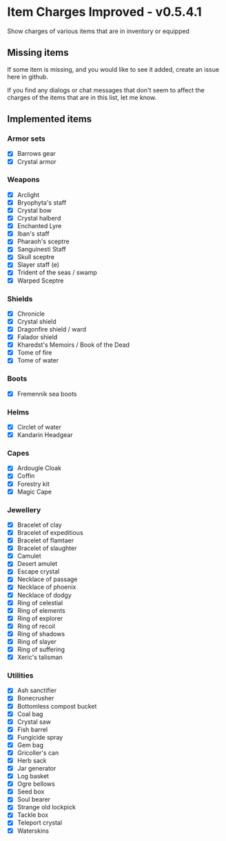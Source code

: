 # Item Charges Improved - v0.5.4.1

Show charges of various items that are in inventory or equipped

## Missing items

If some item is missing, and you would like to see it added, create an issue here in github.

If you find any dialogs or chat messages that don't seem to affect the charges of the items that are in this list, let me know.

## Implemented items

### Armor sets

- [x] Barrows gear
- [x] Crystal armor

### Weapons

- [x] Arclight
- [x] Bryophyta's staff
- [x] Crystal bow
- [x] Crystal halberd
- [x] Enchanted Lyre
- [x] Iban's staff
- [x] Pharaoh's sceptre
- [x] Sanguinesti Staff
- [x] Skull sceptre
- [x] Slayer staff (e)
- [x] Trident of the seas / swamp
- [x] Warped Sceptre

### Shields

- [x] Chronicle
- [x] Crystal shield
- [x] Dragonfire shield / ward
- [x] Falador shield
- [x] Kharedst's Memoirs / Book of the Dead
- [x] Tome of fire
- [x] Tome of water

### Boots
- [x] Fremennik sea boots

### Helms

- [x] Circlet of water
- [x] Kandarin Headgear

### Capes

- [x] Ardougle Cloak
- [x] Coffin
- [x] Forestry kit
- [x] Magic Cape

### Jewellery

- [x] Bracelet of clay
- [x] Bracelet of expeditious
- [x] Bracelet of flamtaer
- [x] Bracelet of slaughter
- [x] Camulet
- [x] Desert amulet
- [x] Escape crystal
- [x] Necklace of passage
- [x] Necklace of phoenix
- [x] Necklace of dodgy
- [x] Ring of celestial
- [x] Ring of elements
- [x] Ring of explorer
- [x] Ring of recoil
- [x] Ring of shadows
- [x] Ring of slayer
- [x] Ring of suffering
- [x] Xeric's talisman

### Utilities

- [x] Ash sanctifier
- [x] Bonecrusher
- [x] Bottomless compost bucket
- [x] Coal bag
- [x] Crystal saw
- [x] Fish barrel
- [x] Fungicide spray
- [x] Gem bag
- [x] Gricoller's can
- [x] Herb sack
- [x] Jar generator
- [x] Log basket
- [x] Ogre bellows
- [x] Seed box
- [x] Soul bearer
- [x] Strange old lockpick
- [x] Tackle box
- [x] Teleport crystal
- [x] Waterskins
